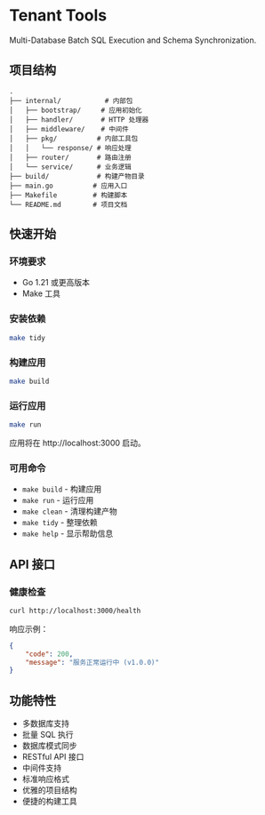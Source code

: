 # Tenant Tools

Multi-Database Batch SQL Execution and Schema Synchronization.

## 项目结构

```
.
├── internal/           # 内部包
│   ├── bootstrap/     # 应用初始化
│   ├── handler/       # HTTP 处理器
│   ├── middleware/    # 中间件
│   ├── pkg/          # 内部工具包
│   │   └── response/ # 响应处理
│   ├── router/       # 路由注册
│   └── service/      # 业务逻辑
├── build/            # 构建产物目录
├── main.go          # 应用入口
├── Makefile         # 构建脚本
└── README.md        # 项目文档
```

## 快速开始

### 环境要求

- Go 1.21 或更高版本
- Make 工具

### 安装依赖

```bash
make tidy
```

### 构建应用

```bash
make build
```

### 运行应用

```bash
make run
```

应用将在 http://localhost:3000 启动。

### 可用命令

- `make build` - 构建应用
- `make run` - 运行应用
- `make clean` - 清理构建产物
- `make tidy` - 整理依赖
- `make help` - 显示帮助信息

## API 接口

### 健康检查

```bash
curl http://localhost:3000/health
```

响应示例：
```json
{
    "code": 200,
    "message": "服务正常运行中 (v1.0.0)"
}
```

## 功能特性

- 多数据库支持
- 批量 SQL 执行
- 数据库模式同步
- RESTful API 接口
- 中间件支持
- 标准响应格式
- 优雅的项目结构
- 便捷的构建工具
